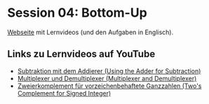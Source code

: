 # Session 04: Bottom-Up

[Webseite](https://www.mathematik.uni-ulm.de/numerik/hpc/ss25/hpc0/session04/page01.html#session04) mit Lernvideos (und den Aufgaben in Englisch).

## Links zu Lernvideos auf YouTube

- [Subtraktion mit dem Addierer (Using the Adder for Subtraction)](https://youtu.be/wJkuQ-SxHek)
- [Multiplexer und Demultiplexer (Multiplexer and Demultiplexer)](https://youtu.be/Nqjllb--TU8)
- [Zweierkomplement für vorzeichenbehaftete Ganzzahlen (Two's Complement for Signed Integer)](https://youtu.be/UZjZDI-lk4w)

